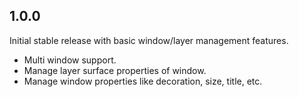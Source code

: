 ## 1.0.0

Initial stable release with basic window/layer management features.

- Multi window support.
- Manage layer surface properties of window.
- Manage window properties like decoration, size, title, etc.
